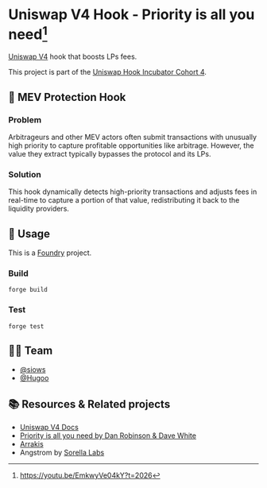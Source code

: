# Uniswap V4 Hook - Priority is all you need[^1]

[Uniswap V4](https://docs.uniswap.org/contracts/v4/overview) hook that boosts LPs fees.

This project is part of the [Uniswap Hook Incubator Cohort 4](https://atrium.academy/uniswap).

## 🤖 MEV Protection Hook

### Problem

Arbitrageurs and other MEV actors often submit transactions with unusually high priority to capture profitable opportunities like arbitrage. However, the value they extract typically bypasses the protocol and its LPs.

### Solution

This hook dynamically detects high-priority transactions and adjusts fees in real-time to capture a portion of that value, redistributing it back to the liquidity providers.

## 📑 Usage

This is a [Foundry](https://book.getfoundry.sh/) project.

### Build

```shell
forge build
```

### Test

```shell
forge test
```

## 👨‍💻 Team

- [@siows](https://github.com/siosw)
- [@Hugoo](https://github.com/Hugoo)

## 📚 Resources & Related projects

- [Uniswap V4 Docs](https://docs.uniswap.org/contracts/v4/overview)
- [Priority is all you need by Dan Robinson & Dave White](https://www.paradigm.xyz/2024/06/priority-is-all-you-need)
- [Arrakis](https://arrakis.finance)
- Angstrom by [Sorella Labs](https://sorellalabs.xyz)

[^1]: https://youtu.be/EmkwyVe04kY?t=2026
